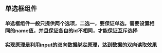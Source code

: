 ## 单选框组件

### 单选框组件一般只提供两个选项，二选一，要保证单选，需要设置相同的name值，并且保证各自的id不相同，才能保证互斥选择

### 实现原理是利用input的双向数据绑定原理，达到数据的双向读取效果
